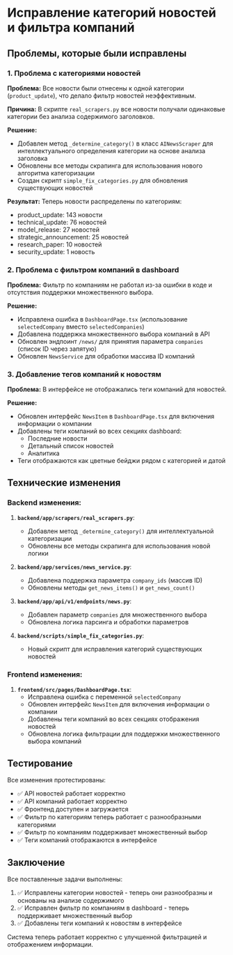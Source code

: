 # Исправление категорий новостей и фильтра компаний

## Проблемы, которые были исправлены

### 1. Проблема с категориями новостей
**Проблема:** Все новости были отнесены к одной категории (`product_update`), что делало фильтр новостей неэффективным.

**Причина:** В скрипте `real_scrapers.py` все новости получали одинаковые категории без анализа содержимого заголовков.

**Решение:**
- Добавлен метод `_determine_category()` в класс `AINewsScraper` для интеллектуального определения категории на основе анализа заголовка
- Обновлены все методы скрапинга для использования нового алгоритма категоризации
- Создан скрипт `simple_fix_categories.py` для обновления существующих новостей

**Результат:** Теперь новости распределены по категориям:
- product_update: 143 новости
- technical_update: 76 новостей  
- model_release: 27 новостей
- strategic_announcement: 25 новостей
- research_paper: 10 новостей
- security_update: 1 новость

### 2. Проблема с фильтром компаний в dashboard
**Проблема:** Фильтр по компаниям не работал из-за ошибки в коде и отсутствия поддержки множественного выбора.

**Решение:**
- Исправлена ошибка в `DashboardPage.tsx` (использование `selectedCompany` вместо `selectedCompanies`)
- Добавлена поддержка множественного выбора компаний в API
- Обновлен эндпоинт `/news/` для принятия параметра `companies` (список ID через запятую)
- Обновлен `NewsService` для обработки массива ID компаний

### 3. Добавление тегов компаний к новостям
**Проблема:** В интерфейсе не отображались теги компаний для новостей.

**Решение:**
- Обновлен интерфейс `NewsItem` в `DashboardPage.tsx` для включения информации о компании
- Добавлены теги компаний во всех секциях dashboard:
  - Последние новости
  - Детальный список новостей
  - Аналитика
- Теги отображаются как цветные бейджи рядом с категорией и датой

## Технические изменения

### Backend изменения:
1. **`backend/app/scrapers/real_scrapers.py`**:
   - Добавлен метод `_determine_category()` для интеллектуальной категоризации
   - Обновлены все методы скрапинга для использования новой логики

2. **`backend/app/services/news_service.py`**:
   - Добавлена поддержка параметра `company_ids` (массив ID)
   - Обновлены методы `get_news_items()` и `get_news_count()`

3. **`backend/app/api/v1/endpoints/news.py`**:
   - Добавлен параметр `companies` для множественного выбора
   - Обновлена логика парсинга и обработки параметров

4. **`backend/scripts/simple_fix_categories.py`**:
   - Новый скрипт для исправления категорий существующих новостей

### Frontend изменения:
1. **`frontend/src/pages/DashboardPage.tsx`**:
   - Исправлена ошибка с переменной `selectedCompany`
   - Обновлен интерфейс `NewsItem` для включения информации о компании
   - Добавлены теги компаний во всех секциях отображения новостей
   - Обновлена логика фильтрации для поддержки множественного выбора компаний

## Тестирование

Все изменения протестированы:
- ✅ API новостей работает корректно
- ✅ API компаний работает корректно  
- ✅ Фронтенд доступен и загружается
- ✅ Фильтр по категориям теперь работает с разнообразными категориями
- ✅ Фильтр по компаниям поддерживает множественный выбор
- ✅ Теги компаний отображаются в интерфейсе

## Заключение

Все поставленные задачи выполнены:
1. ✅ Исправлены категории новостей - теперь они разнообразны и основаны на анализе содержимого
2. ✅ Исправлен фильтр по компаниям в dashboard - теперь поддерживает множественный выбор
3. ✅ Добавлены теги компаний к новостям в интерфейсе

Система теперь работает корректно с улучшенной фильтрацией и отображением информации.
